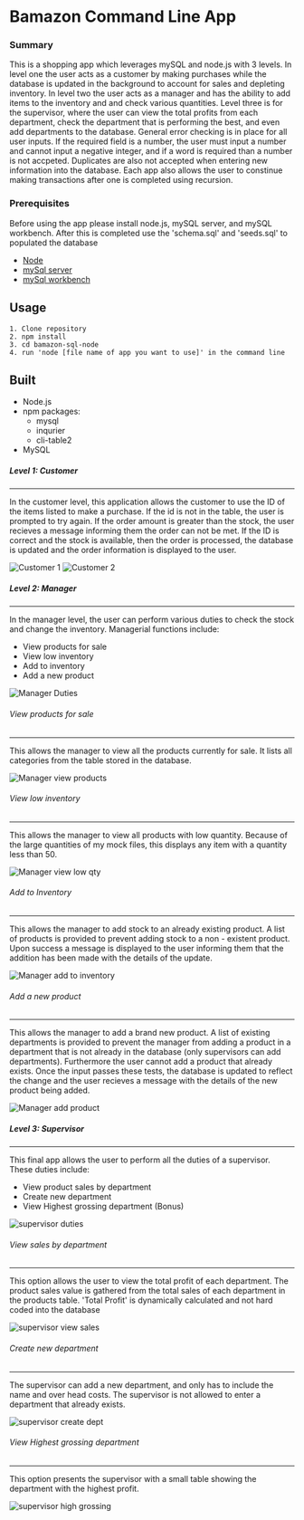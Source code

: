 # Bamazon Command Line App

### Summary

This is a shopping app which leverages mySQL and node.js with 3 levels. In level one the user acts as a customer by making purchases while the database is updated in the background to account for sales and depleting inventory. In level two the user acts as a manager and has the ability to add items to the inventory and and check various quantities. Level three is for the supervisor, where the user can view the total profits from each department, check the department that is performing the best, and even add departments to the database. General error checking is in place for all user inputs. If the required field is a number, the user must input a number and cannot input a negative integer, and if a word is required than a number is not accpeted. Duplicates are also not accepted when entering new information into the database. Each app also allows the user to constinue making transactions after one is completed using recursion. 


### Prerequisites

Before using the app please install node.js, mySQL server, and mySQL workbench. 
After this is completed use the 'schema.sql' and 'seeds.sql' to populated the database
* [Node](https://nodejs.org/en/download/)
* [mySql server](https://dev.mysql.com/doc/refman/8.0/en/) 
* [mySql workbench](https://dev.mysql.com/doc/workbench/en/) 

## Usage

```
1. Clone repository
2. npm install
3. cd bamazon-sql-node
4. run 'node [file name of app you want to use]' in the command line
```

## Built

* Node.js 
* npm packages:
	- mysql
	- inqurier
	- cli-table2 
* MySQL 

##### Level 1: Customer
***

In the customer level, this application allows the customer to use the ID of the items listed to make a purchase. If the id is not in the table, the user is prompted to try again. If the order amount is greater than the stock, the user recieves a message informing them the order can not be met. If the ID is correct and the stock is available, then the order is processed, the database is updated and the order information is displayed to the user. 

![Customer 1](images/customer1.PNG)
![Customer 2](images/customer2.PNG)
  


##### Level 2: Manager
***

In the manager level, the user can perform various duties to check the stock and change the inventory. Managerial functions include:
* View products for sale
* View low inventory
* Add to inventory
* Add a new product

![Manager Duties](images/manager1.PNG)

###### View products for sale
***

This allows the manager to view all the products currently for sale. It lists all categories from the table stored in the database. 

![Manager view products](images/manager2.PNG)

###### View low inventory
***

This allows the manager to view all products with low quantity. Because of the large quantities of my mock files, this displays any item with a quantity less than 50. 

![Manager view low qty](images/manager3.PNG)

###### Add to Inventory
***

This allows the manager to add stock to an already existing product. A list of products is provided to prevent adding stock to a non - existent product. Upon success a message is displayed to the user informing them that the addition has been made with the details of the update. 

![Manager add to inventory](images/manager4.PNG)

###### Add a new product
***

This allows the manager to add a brand new product. A list of existing departments is provided to prevent the manager from adding a product in a department that is not already in the database (only supervisors can add departments). Furthermore the user cannot add a product that already exists. Once the input passes these tests, the database is updated to reflect the change and the user recieves a message with the details of the new product being added. 

![Manager add product](images/manager5.PNG)



##### Level 3: Supervisor
***

This final app allows the user to perform all the duties of a supervisor. These duties include: 
* View product sales by department
* Create new department
* View Highest grossing department (Bonus)

![supervisor duties](images/supervisor1.PNG)

###### View sales by department
***

This option allows the user to view the total profit of each department. The product sales value is gathered from the total sales of each department in the products table. 'Total Profit' is dynamically calculated and not hard coded into the database

![supervisor view sales](images/supervisor2.PNG)

###### Create new department 
***

The supervisor can add a new department, and only has to include the name and over head costs. The supervisor is not allowed to enter a department that already exists. 

![supervisor create dept](images/supervisor3.PNG)

###### View Highest grossing department
***

This option presents the supervisor with a small table showing the department with the highest profit.

![supervisor high grossing](images/supervisor4.PNG) 


